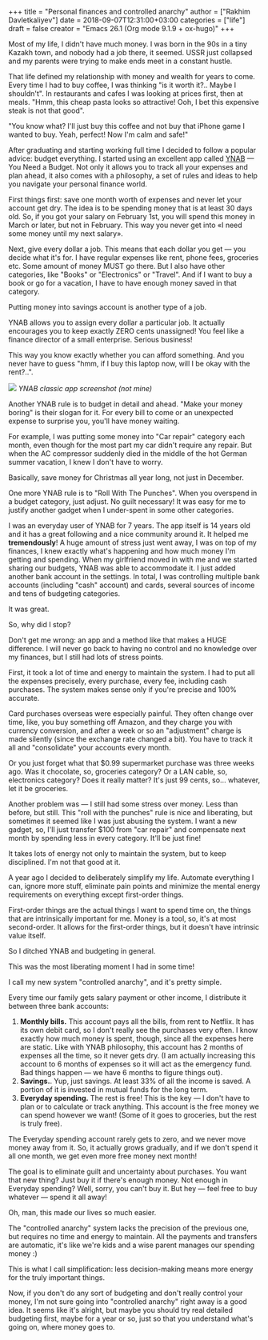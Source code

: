 +++
title = "Personal finances and controlled anarchy"
author = ["Rakhim Davletkaliyev"]
date = 2018-09-07T12:31:00+03:00
categories = ["life"]
draft = false
creator = "Emacs 26.1 (Org mode 9.1.9 + ox-hugo)"
+++

Most of my life, I didn't have much money. I was born in the 90s in a tiny Kazakh town, and nobody had a job there, it seemed. USSR just collapsed and my parents were trying to make ends meet in a constant hustle.

That life defined my relationship with money and wealth for years to come. Every time I had to buy coffee, I was thinking "is it worth it?.. Maybe I shouldn't". In restaurants and cafes I was looking at prices first, then at meals. "Hmm, this cheap pasta looks so attractive! Ooh, I bet this expensive steak is not that good".

"You know what? I'll just buy this coffee and not buy that iPhone game I wanted to buy. Yeah, perfect! Now I'm calm and safe!"

After graduating and starting working full time I decided to follow a popular advice: budget everything. I started using an excellent app called [YNAB](<https://www.youneedabudget.com/>) — You Need a Budget. Not only it allows you to track all your expenses and plan ahead, it also comes with a philosophy, a set of rules and ideas to help you navigate your personal finance world.

First things first: save one month worth of expenses and never let your account get dry. The idea is to be spending money that is at least 30 days old. So, if you got your salary on February 1st, you will spend this money in March or later, but not in February. This way you never get into «I need some money until my next salary».

Next, give every dollar a job. This means that each dollar you get — you decide what it's for. I have regular expenses like rent, phone fees, groceries etc. Some amount of money MUST go there. But I also have other categories, like "Books" or "Electronics" or "Travel". And if I want to buy a book or go for a vacation, I have to have enough money saved in that category.

Putting money into savings account is another type of a job.

YNAB allows you to assign every dollar a particular job. It actually encourages you to keep exactly ZERO cents unassigned! You feel like a finance director of a small enterprise. Serious business!

This way you know exactly whether you can afford something. And you never have to guess "hmm, if I buy this laptop now, will I be okay with the rent?..".

**![](/images/posts/ynab.jpg)**
_YNAB classic app screenshot (not mine)_

Another YNAB rule is to budget in detail and ahead. "Make your money boring" is their slogan for it. For every bill to come or an unexpected expense to surprise you, you'll have money waiting.

For example, I was putting some money into "Car repair" category each month, even though for the most part my car didn't require any repair. But when the AC compressor suddenly died in the middle of the hot German summer vacation, I knew I don't have to worry.

Basically, save money for Christmas all year long, not just in December.

One more YNAB rule is to "Roll With The Punches". When you overspend in a budget category, just adjust. No guilt necessary! It was easy for me to justify another gadget when I under-spent in some other categories.

I was an everyday user of YNAB for 7 years. The app itself is 14 years old and it has a great following and a nice community around it. It helped me **tremendously**! A huge amount of stress just went away, I was on top of my finances, I knew exactly what's happening and how much money I'm getting and spending. When my girlfriend moved in with me and we started sharing our budgets, YNAB was able to accommodate it. I just added another bank account in the settings. In total, I was controlling multiple bank accounts (including "cash" account) and cards, several sources of income and tens of budgeting categories.

It was great.

So, why did I stop?

Don't get me wrong: an app and a method like that makes a HUGE difference. I will never go back to having no control and no knowledge over my finances, but I still had lots of stress points.

First, it took a lot of time and energy to maintain the system. I had to put all the expenses precisely, every purchase, every fee, including cash purchases. The system makes sense only if you're precise and 100% accurate.

Card purchases overseas were especially painful. They often change over time, like, you buy something off Amazon, and they charge you with currency conversion, and after a week or so an "adjustment" charge is made silently (since the exchange rate changed a bit). You have to track it all and "consolidate" your accounts every month.

Or you just forget what that $0.99 supermarket purchase was three weeks ago. Was it chocolate, so, groceries category? Or a LAN cable, so, electronics category? Does it really matter? It's just 99 cents, so… whatever, let it be groceries.

Another problem was — I still had some stress over money. Less than before, but still. This "roll with the punches" rule is nice and liberating, but sometimes it seemed like I was just abusing the system. I want a new gadget, so, I'll just transfer $100 from "car repair" and compensate next month by spending less in every category. It'll be just fine!

It takes lots of energy not only to maintain the system, but to keep disciplined. I'm not that good at it.

A year ago I decided to deliberately simplify my life. Automate everything I can, ignore more stuff, eliminate pain points and minimize the mental energy requirements on everything except first-order things.

First-order things are the actual things I want to spend time on, the things that are intrinsically important for me. Money is a tool, so, it's at most second-order. It allows for the first-order things, but it doesn't have intrinsic value itself.

So I ditched YNAB and budgeting in general.

This was the most liberating moment I had in some time!

I call my new system "controlled anarchy", and it's pretty simple.

Every time our family gets salary payment or other income, I distribute it between three bank accounts:

1.  **Monthly bills.** This account pays all the bills, from rent to Netflix. It has its own debit card, so I don't really see the purchases very often. I know exactly how much money is spent, though, since all the expenses here are static. Like with YNAB philosophy, this account has 2 months of expenses all the time, so it never gets dry. (I am actually increasing this account to 6 months of expenses so it will act as the emergency fund. Bad things happen — we have 6 months to figure things out).
2.  **Savings.**. Yup, just savings. At least 33% of all the income is saved. A portion of it is invested in mutual funds for the long term.
3.  **Everyday spending.** The rest is free! This is the key — I don't have to plan or to calculate or track anything. This account is the free money we can spend however we want! (Some of it goes to groceries, but the rest is truly free).

The Everyday spending account rarely gets to zero, and we never move money away from it. So, it actually grows gradually, and if we don't spend it all one month, we get even more free money next month!

The goal is to eliminate guilt and uncertainty about purchases. You want that new thing? Just buy it if there's enough money. Not enough in Everyday spending? Well, sorry, you can't buy it. But hey — feel free to buy whatever — spend it all away!

Oh, man, this made our lives so much easier.

The "controlled anarchy" system lacks the precision of the previous one, but requires no time and energy to maintain. All the payments and transfers are automatic, it's like we're kids and a wise parent manages our spending money :)

This is what I call simplification: less decision-making means more energy for the truly important things.

Now, if you don't do any sort of budgeting and don't really control your money, I'm not sure going into "controlled anarchy" right away is a good idea. It seems like it's alright, but maybe you should try real detailed budgeting first, maybe for a year or so, just so that you understand what's going on, where money goes to.

